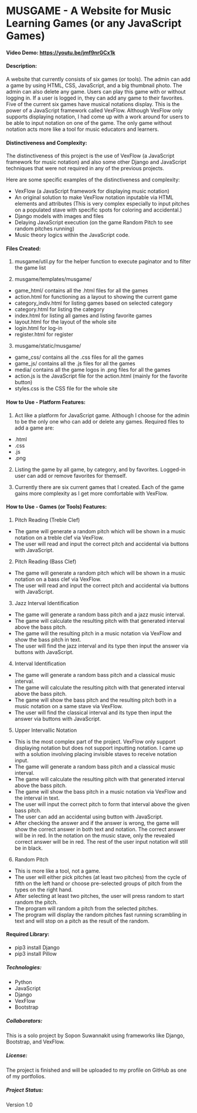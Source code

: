 # MUSGAME - A Website for Music Learning Games (or any JavaScript Games)

#### Video Demo: https://youtu.be/jmf9nrGCx1k

#### Description:
A website that currently consists of six games (or tools). The admin can add a game by using HTML, CSS, JavaScript, and a big thumbnail photo. The admin can also delete any game. Users can play this game with or without logging in. If a user is logged in, they can add any game to their favorites. Five of the current six games have musical notations display. This is the power of a JavaScript framework called VexFlow. Although VexFlow only supports displaying notation, I had come up with a work around for users to be able to input notation on one of the game. The only game without notation acts more like a tool for music educators and learners.

#### Distinctiveness and Complexity:
The distinctiveness of this project is the use of VexFlow (a JavaScript framework for music notation) and also some other Django and JavaScript techniques that were not required in any of the previous projects.

Here are some specific examples of the distinctiveness and complexity:
- VexFlow (a JavaScript framework for displaying music notation)
- An original solution to make VexFlow notation inputable via HTML elements and attributes (This is very complex especially to input pitches on a populated stave with specific spots for coloring and accidental.)
- Django models with images and files
- Delaying JavaScript execution (on the game Random Pitch to see random pitches running)
- Music theory logics within the JavaScript code.

#### Files Created:
1. musgame/util.py for the helper function to execute paginator and to filter the game list

2. musgame/templates/musgame/
- game_html/ contains all the .html files for all the games
- action.html for functioning as a layout to showing the current game
- category_indiv.html for listing games based on selected category
- category.html for listing the category
- index.html for listing all games and listing favorite games
- layout.html for the layout of the whole site
- login.html for log-in
- register.html for register

3. musgame/static/musgame/
- game_css/ contains all the .css files for all the games
- game_js/ contains all the .js files for all the games
- media/ contains all the game logos in .png files for all the games
- action.js is the JavaScript file for the action.html (mainly for the favorite button)
- styles.css is the CSS file for the whole site

#### How to Use - Platform Features:
1. Act like a platform for JavaScript game. Although I choose for the admin to be the only one who can add or delete any games. Required files to add a game are:
- .html
- .css
- .js
- .png

2. Listing the game by all game, by category, and by favorites. Logged-in user can add or remove favorites for themself.

3. Currently there are six current games that I created. Each of the game gains more complexity as I get more comfortable with VexFlow.

#### How to Use - Games (or Tools) Features:
1. Pitch Reading (Treble Clef)
- The game will generate a random pitch which will be shown in a music notation on a treble clef via VexFlow.
- The user will read and input the correct pitch and accidental via buttons with JavaScript.

2. Pitch Reading (Bass Clef)
- The game will generate a random pitch which will be shown in a music notation on a bass clef via VexFlow.
- The user will read and input the correct pitch and accidental via buttons with JavaScript.

3. Jazz Interval Identification
- The game will generate a random bass pitch and a jazz music interval.
- The game will calculate the resulting pitch with that generated interval above the bass pitch.
- The game will the resulting pitch in a music notation via VexFlow and show the bass pitch in text.
- The user will find the jazz interval and its type then input the answer via buttons with JavaScript.

4. Interval Identification
- The game will generate a random bass pitch and a classical music interval.
- The game will calculate the resulting pitch with that generated interval above the bass pitch.
- The game will show the bass pitch and the resulting pitch both in a music notation on a same stave via VexFlow.
- The user will find the classical interval and its type then input the answer via buttons with JavaScript.

5. Upper Intervallic Notation
- This is the most complex part of the project. VexFlow only support displaying notation but does not support inputting notation. I came up with a solution involving placing invisible staves to receive notation input.
- The game will generate a random bass pitch and a classical music interval.
- The game will calculate the resulting pitch with that generated interval above the bass pitch.
- The game will show the bass pitch in a music notation via VexFlow and the interval in text.
- The user will input the correct pitch to form that interval above the given bass pitch.
- The user can add an accidental using button with JavaScript.
- After checking the answer and if the answer is wrong, the game will show the correct answer in both text and notation. The correct answer will be in red. In the notation on the music stave, only the revealed correct answer will be in red. The rest of the user input notation will still be in black.

6. Random Pitch
- This is more like a tool, not a game.
- The user will either pick pitches (at least two pitches) from the cycle of fifth on the left hand or choose pre-selected groups of pitch from the types on the right hand.
- After selecting at least two pitches, the user will press random to start random the pitch.
- The program will random a pitch from the selected pitches.
- The program will display the random pitches fast running scrambling in text and will stop on a pitch as the result of the random.

#### Required Library:
- pip3 install Django
- pip3 install Pillow

##### Technologies:
- Python
- JavaScript
- Django
- VexFlow
- Bootstrap

##### Collaborators:
This is a solo project by Sopon Suwannakit using frameworks like Django, Bootstrap, and VexFlow.

##### License:
The project is finished and will be uploaded to my profile on GitHub as one of my portfolios.

##### Project Status:
Version 1.0